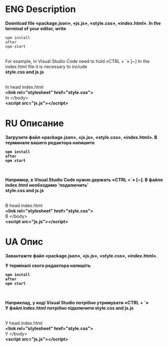 
# ENG Description

<p style='font-weight:bold;'>
    Download file «package.json», «js.js», «style.css», «index.html».
In the terminal of your editor, write <br>
    
    npm install 
    after 
    npm start
<br>
For example, in Visual Studio Code need to hold «CTRL + `» [~]
In the index.html file it is necessary to include  <br>
<b>style.css and js.js</b>
  </p>
<br>
In head index.html <br>
<b>&lt;link rel="stylesheet" href="style.css"&gt;</b> <br>
In &lt;/body&gt;<br>
<b>&lt;script src="js.js"&gt;&lt;/script&gt;</b>

# RU Описание
<p style='font-weight:bold;'>
<b>
Загрузите файл «package.json», «js.js», «style.css», «index.html». 
В терминале вашего редактора напишите <br>
    
    npm install 
    after 
    npm start
<br>

Например, в Visual Studio Code нужно держать «CTRL +`» [~]. 
В файле index.html необходимо 'подключить' <br>
<b>style.css and js.js</b>
</b>
</p>
<br>
В head index.html<br>
<b>&lt;link rel="stylesheet" href="style.css"&gt;</b> <br>
В &lt;/body&gt;<br>
<b>&lt;script src="js.js"&gt;&lt;/script&gt;</b>

# UA Опис
<p style='font-weight:bold;'>
<b>
  Завантажте файл «package.json», «js.js», «style.css», «index.html». 

У терміналі свого редактора напишіть <br>
    
    npm install 
    after 
    npm start
<br>

Наприклад, у коді Visual Studio потрібно утримувати «CTRL + `» <br>
У файлі index.html потрібно підключити 
<b>style.css and js.js</b>
  </b>
</p>
<br>
У head index.html<br>
<b>&lt;link rel="stylesheet" href="style.css"&gt;</b> <br>
У &lt;/body&gt;<br>
<b>&lt;script src="js.js"&gt;&lt;/script&gt;</b>
